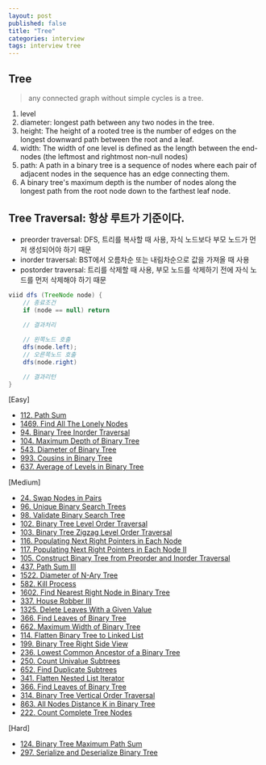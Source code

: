 ```yaml
---
layout: post
published: false
title: "Tree"
categories: interview
tags: interview tree
---
```


## Tree
> any connected graph without simple cycles is a tree.

1. level
2. diameter: longest path between any two nodes in the tree. 
3. height: The height of a rooted tree is the number of edges on the longest downward path between the root and a leaf.
4. width: The width of one level is defined as the length between the end-nodes (the leftmost and rightmost non-null nodes)
5. path: A path in a binary tree is a sequence of nodes where each pair of adjacent nodes in the sequence has an edge connecting them.
6. A binary tree's maximum depth is the number of nodes along the longest path from the root node down to the farthest leaf node.

## Tree Traversal: 항상 루트가 기준이다.
- preorder traversal: DFS, 트리를 복사할 때 사용, 자식 노드보다 부모 노드가 먼저 생성되어야 하기 때문
- inorder traversal: BST에서 오름차순 또는 내림차순으로 값을 가져올 때 사용
- postorder traversal: 트리를 삭제할 때 사용, 부모 노드를 삭제하기 전에 자식 노드를 먼저 삭제해야 하기 때문

```java
viid dfs (TreeNode node) {
    // 종료조건
    if (node == null) return
    
    // 결과처리

    // 왼쪽노드 호출
    dfs(node.left);
    // 오른쪽노드 호출
    dfs(node.right)

    // 결과리턴
}
```

[Easy]
- [112. Path Sum](/interview/2023/05/22/path-sum/)
- [1469. Find All The Lonely Nodes](/interview/2023/04/19/find-all-the-lonely-nodes/)
- [94. Binary Tree Inorder Traversal](/interview/2023/05/22/binary-tree-inorder-traversal/)
- [104. Maximum Depth of Binary Tree](/interview/2023/05/22/maximum-depth-of-binary-tree/)
- [543. Diameter of Binary Tree](/interview/2023/05/22/diameter-of-binary-tree/)
- [993. Cousins in Binary Tree](/interview/2023/05/22/cousins-in-binary-tree/)
- [637. Average of Levels in Binary Tree](/interview/2023/05/25/average-of-levels-in-binary-tree/)

[Medium]
- [24. Swap Nodes in Pairs](/interview/2023/05/22/swap-nodes-in-pairs)
- [96. Unique Binary Search Trees](/interview/2023/05/22/unique-binary-search-trees/)
- [98. Validate Binary Search Tree](/interview/2023/05/22/validate-binary-search-tree/)
- [102. Binary Tree Level Order Traversal](/interview/2023/05/22/binary-tree-level-order-traversal/)
- [103. Binary Tree Zigzag Level Order Traversal](/interview/2023/04/13/binary-tree-zigzag-level-order-traversal/)
- [116. Populating Next Right Pointers in Each Node](/interview/2023/05/22/populating-next-right-pointers-in-each-node/)
- [117. Populating Next Right Pointers in Each Node II](/interview/2023/05/22/populating-next-right-pointers-in-each-node-ii/)
- [105. Construct Binary Tree from Preorder and Inorder Traversal](/interview/2023/04/11/construct-binary-tree-from-preorder-and-inorder-traversal/)
- [437. Path Sum III](/interview/2023/04/12/path-sum-iii/)
- [1522. Diameter of N-Ary Tree](/interview/2023/05/22/diameter-of-n-ary-tree/)
- [582. Kill Process](/interview/2023/05/22/kill-process/)
- [1602. Find Nearest Right Node in Binary Tree](/interview/2023/05/22/find-nearest-right-node-in-binary-tree/)
- [337. House Robber III](/interview/2023/05/22/house-robber-iii/)
- [1325. Delete Leaves With a Given Value](/interview/2023/05/22/delete-leaves-with-a-given-value/)
- [366. Find Leaves of Binary Tree](/interview/2023/05/22/find-leaves-of-binary-tree/)
- [662. Maximum Width of Binary Tree](/interview/2023/04/11/maximum-width-of-binary-tree/)
- [114. Flatten Binary Tree to Linked List](/interview/2023/05/22/flatten-binary-tree-to-linked-list/)
- [199. Binary Tree Right Side View](/interview/2023/05/22/binary-tree-right-side-view/)
- [236. Lowest Common Ancestor of a Binary Tree](/interview/2023/05/22/lowest-common-ancestor-of-a-binary-tree/)
- [250. Count Univalue Subtrees](/interview/2023/05/22/count-univalue-subtrees/)
- [652. Find Duplicate Subtrees](/interview/2023/05/22/find-duplicate-subtrees/)
- [341. Flatten Nested List Iterator](/interview/2023/05/22/flatten-nested-list-iterator/)
- [366. Find Leaves of Binary Tree](/interview/2023/05/22/find-leaves-of-binary-tree/)
- [314. Binary Tree Vertical Order Traversal](/interview/2023/05/22/binary-tree-vertical-order-traversal/)
- [863. All Nodes Distance K in Binary Tree](/interview/2023/05/23/all-nodes-distance-k-in-binary-tree/)
- [222. Count Complete Tree Nodes](/interview/2023/05/30//count-complete-tree-nodes/)

[Hard]
- [124. Binary Tree Maximum Path Sum](/interview/2023/05/22/binary-tree-maximum-path-sum/)
- [297. Serialize and Deserialize Binary Tree](/interview/2023/05/22/serialize-and-deserialize-binary-tree/)